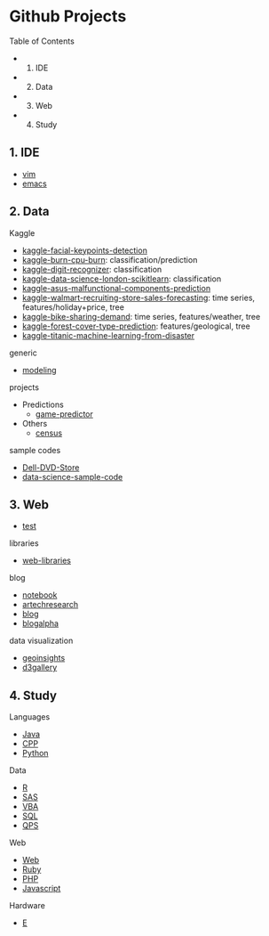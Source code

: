 Github Projects
======

Table of Contents
- 1. IDE
- 2. Data
- 3. Web
- 4. Study

## 1. IDE
- [vim](https://github.com/KellyChan/vim)
- [emacs](https://github.com/KellyChan/emacs)

## 2. Data

Kaggle
- [kaggle-facial-keypoints-detection](https://github.com/KellyChan/kaggle-facial-keypoints-detection)
- [kaggle-burn-cpu-burn](https://github.com/KellyChan/kaggle-burn-cpu-burn): classification/prediction
- [kaggle-digit-recognizer](https://github.com/KellyChan/kaggle-digit-recognizer): classification
- [kaggle-data-science-london-scikitlearn](https://github.com/KellyChan/kaggle-data-science-london-scikitlearn): classification
- [kaggle-asus-malfunctional-components-prediction](https://github.com/KellyChan/kaggle-asus-malfunctional-components-prediction)
- [kaggle-walmart-recruiting-store-sales-forecasting](https://github.com/KellyChan/kaggle-walmart-recruiting-store-sales-forecasting): time series, features/holiday+price, tree
- [kaggle-bike-sharing-demand](https://github.com/KellyChan/kaggle-bike-sharing-demand): time series, features/weather, tree
- [kaggle-forest-cover-type-prediction](https://github.com/KellyChan/kaggle-forest-cover-type-prediction): features/geological, tree
- [kaggle-titanic-machine-learning-from-disaster](https://github.com/KellyChan/kaggle-titanic-machine-learning-from-disaster)


generic  
- [modeling](https://github.com/KellyChan/modeling)


projects  

- Predictions
    - [game-predictor](https://github.com/KellyChan/game-predictor)
- Others
    - [census](https://github.com/KellyChan/census)

sample codes
- [Dell-DVD-Store](https://github.com/KellyChan/Dell-DVD-Store)
- [data-science-sample-code](https://github.com/KellyChan/data-science-sample-code)

## 3. Web

- [test](https://github.com/KellyChan/test)

libraries
- [web-libraries](https://github.com/KellyChan/web-libraries)

blog
- [notebook](https://github.com/KellyChan/notebook)
- [artechresearch](https://github.com/KellyChan/artechresearch)
- [blog](https://github.com/KellyChan/blog)
- [blogalpha](https://github.com/KellyChan/blogalpha)

data visualization
- [geoinsights](https://github.com/KellyChan/geoinsights)
- [d3gallery](https://github.com/KellyChan/d3gallery)

## 4. Study

Languages
-  [Java](https://github.com/KellyChan/Java)
-  [CPP](https://github.com/KellyChan/CPP)
-  [Python](https://github.com/KellyChan/Python)

Data
-  [R](https://github.com/KellyChan/R)
-  [SAS](https://github.com/KellyChan/SAS)
-  [VBA](https://github.com/KellyChan/VBA)
-  [SQL](https://github.com/KellyChan/SQL)
-  [QPS](https://github.com/KellyChan/QPS)

Web
-  [Web](https://github.com/KellyChan/Web)
-  [Ruby](https://github.com/KellyChan/Ruby)
-  [PHP](https://github.com/KellyChan/PHP)
-  [Javascript](https://github.com/KellyChan/Javascript)

Hardware
-  [E](https://github.com/KellyChan/E)
